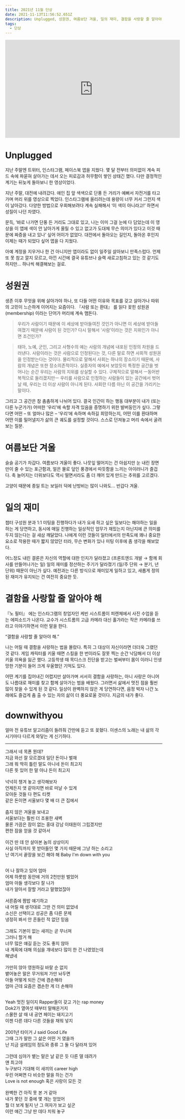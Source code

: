 ```yaml
---
title: 2021년 11월 단상
date: 2021-11-13T11:56:52.651Z
description: Unplugged, 성원권, 여름보단 겨울, 일의 재미, 결함을 사랑할 줄 알아야 해, downwithyou
tags:
  - 단상
---
```


<iframe width="560" height="315" src="https://www.youtube.com/embed/eJzXph-LO5k" title="YouTube video player" frameborder="0" allow="accelerometer; autoplay; clipboard-write; encrypted-media; gyroscope; picture-in-picture" allowfullscreen></iframe>

# Unplugged

지난 주말엔 트위터, 인스타그램, 페이스북 앱을 지웠다. 몇 달 전부터 의미없이 계속 피드 속에 파묻혀 살아가는 데서 오는 피로감과 허무함이 쌓인 상태긴 했다. 다만 결정적인 계기는 뒤늦게 돌아보니 한 영상이었다.

지난 주말, 대전에 내려갔다. 애인 집 앞 색색으로 단풍 든 거리가 예뻐서 자전거를 타고 가며 머리 위를 영상으로 찍었다. 인스타그램에 올리려는데 용량이 너무 커서 그런지 색이 날아갔다. 다양한 방법으로 우회해보려다 계속 실패해서 ‘이 색이 아니라고!’ 하면서 성질이 나던 차였다.

문득, ‘바로 나가면 단풍 든 거리도 그대로 있고, 나는 이미 그걸 눈에 다 담았는데 이 영상을 이 앱에 색이 안 날아가게 올릴 수 있고 없고가 도대체 무슨 의미가 있다고 이것 때문에 짜증을 내고 있나’ 싶어 어이가 없었다. 대전에서 돌아오는 길인지, 돌아온 후인지 이제는 때가 되었다 싶어 앱을 다 지웠다.

아예 계정을 지우거나 한 건 아니지만 앱이라도 없이 일주일 살아보니 만족스럽다. 언제 또 못 참고 깔지 모르고, 아낀 시간에 결국 유튜브나 슬랙 새로고침하고 있는 것 같기도 하지만… 하나씩 해결해보는 걸로.

# 성원권

생존 이후 무엇을 위해 살아가야 하나, 또 다들 어떤 이유와 목표를 갖고 살아가나 따위의 고민이 느슨하게 이어지는 요즘이다. 『사람 또는 환대』 를 읽다 꽂힌 성원권(membership) 이라는 단어가 머리에 계속 맴돈다.

> 우리가 사람이기 때문에 이 세상에 받아들여진 것인가 아니면 이 세상에 받아들여졌기 때문에 사람이 된 것인가? 다시 말해서 ‘사람’이라는 것은 지위인가 아니면 조건인가?

> 태아, 노예, 군인, 그리고 사형수의 예는 사람의 개념에 내포된 인정의 차원을 드러낸다. 사람이라는 것은 사람으로 인정된다는 것, 다른 말로 하면 사회적 성원권을 인정받는다는 것이다. 물리적으로 말해서 사회는 하나의 장소이기 때문에, 사람의 개념은 또한 장소의존적이다. 실종자의 예에서 보았듯이 특정한 공간을 벗어나는 순간 우리는 사람의 지위를 상실할 수 있다. 구체적으로 말해서 ㅡ동어반복적으로 들리겠지만ㅡ 우리를 사람으로 인정하는 사람들이 있는 공간에서 벗어날 때, 우리는 더 이상 사람이 아니게 된다. 사회란 다름 아닌 이 공간을 가리키는 말이다.

그리고 그 공간은 참 촘촘하게 나뉘어 있다. 결국 인간이 하는 행동 대부분이 내가 (또는 다른 누군가가) 어떠한 ‘우리’에 속할 자격 있음을 증명하기 위한 발버둥인가 싶다. 그렇다면 어떤 – 또 얼마나 많은 – ‘우리’에 속하며 속하길 희망하는지, 어떤 이를 환대하며 어떤 이를 밀어낼지가 삶의 큰 궤도를 설정할 것이다. 스스로 던져놓고 머리 속에서 굴려보는 질문.

# 여름보단 겨울

슬슬 공기가 차갑다. 여름보다 겨울이 좋다. 나뭇잎 떨어지는 건 아쉽지만 눈 내린 장면만이 줄 수 있는 포근함과, 얼은 물로 덮인 풍경에서 따듯함을 느끼는 아이러니가 즐겁다. 축 늘어지는 더위보다도 역시 떨면서라도 좀 더 깨어 있게 만드는 추위를 고르겠다.

고양이 때문에 종일 트는 보일러 덕에 난방비는 많이 나와도… 반갑다 겨울.

# 일의 재미

챕터 구성원 분과 1:1 미팅을 진행하다가 내가 요새 하고 싶은 일보다는 해야하는 일을 하는 게 당연하고, 동시에 매일 진행하는 일상적인 업무가 재밌는지 아닌지에 큰 의미를 두지 않는다는 걸 새삼 깨달았다. 나에게 이런 것들이 일터에서의 만족도에 꽤나 중요한 요소로 작용한 때가 짧지 않았던 터라, 무슨 변화가 있나 미팅 이후에 좀 생각을 해보았다.

어느정도 내린 결론은 자신의 역할에 대한 인지가 달라졌고 (프론트엔드 개발 → 함께 회사를 만들어나가는 일) 일의 재미를 정산하는 주기가 달라졌기 (일/주 단위 → 분기, 년 단위) 때문이 아닌가 싶다. 예전과는 다른 방식으로 재미있게 일하고 있고, 새롭게 정의된 재미가 유지되는 건 여전히 중요한 듯.

# 결함을 사랑할 줄 알아야 해

『노 필터』 에는 인스타그램의 창업자인 케빈 시스트롬이 피렌체에서 사진 수업을 듣는 에피소드가 나온다. 교수가 시스트롬의 고급 카메라 대신 홀가라는 작은 카메라를 쓰라고 이야기하면서 이런 말을 한다.

“결함을 사랑할 줄 알아야 해.”

나는 어릴 때 결함을 사랑하는 법을 몰랐다. 특히 그 대상이 자신이라면 더더욱 그랬던 것 같다. 게임 캐릭터를 키울 때면 스킬을 한 번이라도 잘못 찍는 순간 낙담해서 더 이상 키울 의욕을 잃곤 했다. 고등학생 때 목디스크 진단을 받고는 벌써부터 몸이 이러니 인생 망한 기분이 들어 크게 우울했던 기억도 있다.

어떤 계기를 집어내긴 어렵지만 살아가며 서서히 결함을 사랑하는, 아니 사랑은 아니어도 나름대로 재미를 찾고 함께 살아가는 법을 배웠다. 그러면서 삶에서 멋진 점을 훨씬 많이 찾을 수 있게 된 것 같다. 일상이 완벽하지 않은 게 당연하다면, 음정 박자 나간 노래에도 즐겁게 춤 출 수 있는 자의 삶이 더 풍요로울 것이다. 지금의 내가 좋다.

# downwithyou

얼마 전 유튜브 알고리즘이 들려줘 간만에 듣고 또 꽂혔다. 이센스의 노래는 내 삶의 각 시기마다 다르게 와닿는 게 신기하다.

---

그래서 네 목푠 뭔데? <br/>
지금 와선 잘 모르겠대 일단 돈이나 벌재 <br/>
그래 뭐 딱히 틀린 말도 아니네 돈이 최고지 <br/>
다른 뜻 있어 한 말 아냐 돈이 최고지 <br/>
<br/>
넉넉히 챙겨 놓고 생각해보자 <br/>
언제든지 엿 같아지면 바로 떠날 수 있게 <br/>
모아둔 것들 다 편도 티켓 <br/>
같은 돈이면 서울보다 몇 배 더 큰 집에서 <br/>
<br/>
춥지 않은 겨울을 보내고 <br/>
서울보다는 훨씬 더 조용한 새벽 <br/>
물론 가끔은 잠이 없는 홍대 강남 이태원이 그립겠지만 <br/>
편한 잠을 얻을 것 같아서 <br/>
<br/>
이건 딴 데 안 살아본 놈의 상상이지 <br/>
사실 아직까지 못 받아들인 몇 가지 때문에 그냥 하는 소리고 <br/>
난 여기서 끝장을 보긴 해야 해 Baby I'm down with you <br/>
<br/>

어 나 잘하고 있어 엄마 <br/>
어제 하룻밤 동안에 거의 2천만원 벌었어 <br/>
엄마 아들 생각보다 잘 나가 <br/>
내가 알아서 잘할 거라고 말했었잖아 <br/>
<br/>
서른즘에 짬밥 얘기하고 <br/>
내 어릴 때 생각대로 그딴 건 의미 없었네 <br/>
소신은 선택이고 성공은 좀 다른 문제 <br/>
냉정히 봐서 안 흔들린 적 없던 믿음 <br/>
<br/>
그래도 기본이 없는 새끼는 곧 무너져 <br/>
그러니 할거 해 <br/>
너무 많은 얘길 듣는 것도 좋지 않아 <br/>
내 계획에 대해 의심을 걔네보다 많이 한 건 나였었는데 <br/>
해냈네 <br/>
<br/>
가만히 앉아 영원하길 바랄 순 없지 <br/>
뱉어놓은 말은 무거워져 가만 놔두면 <br/>
아들 어떻게 되든 간에 겸손해라 <br/>
엄마 근데 요즘은 겸손한 게 더 손해야 <br/>
<br/>

Yeah 멋진 일이지 Rapper들이 갖고 가는 rap money <br/>
Dok2가 열여섯 때부터 말해온거지 <br/>
스물한 살 때 내 공연 페이는 돼지고기 <br/>
이젠 다른 데다 다른 것들을 채워 넣지 <br/>
<br/>
2001년 타이거 J said Good Life <br/>
그때 그가 말한 그 삶은 어떤 거 였을까 <br/>
난 지금 설레임의 정도와 종류 그 둘 다 달라져 있어 <br/>
<br/>
그런데 심야가 뱉는 말은 날 같은 듯 다른 델 데려가 <br/>
얜 최고야 <br/>
누구보다 기대해 이 새끼의 career high <br/>
우린 어쩌면 다 비슷한 말을 하는 건가 <br/>
Love is not enough 혹은 사랑이 모든 것 <br/>
<br/>
완벽한 건 아직 못 본 거 같아 <br/>
내가 쫓던 것 중에 몇 개는 얻었어 <br/>
뭘 더 보게 될지 난 그 여자가 보고 싶군 <br/>
이런 얘긴 그냥 딴 데다 치워 놓구
